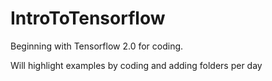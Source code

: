 # IntroToTensorflow
Beginning with Tensorflow 2.0 for coding. 

Will highlight examples by coding and adding folders per day
